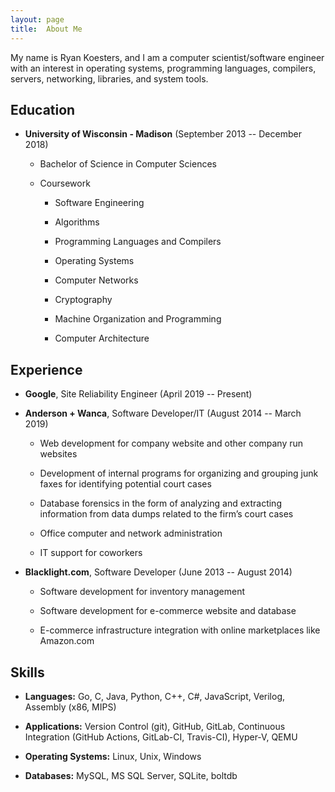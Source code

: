 ```yaml
---
layout: page
title:  About Me
---
```


My name is Ryan Koesters, and I am a computer scientist/software engineer with
an interest in operating systems, programming languages, compilers, servers,
networking, libraries, and system tools.

Education
---------

- **University of Wisconsin - Madison** (September 2013 -- December 2018)

  - Bachelor of Science in Computer Sciences

  - Coursework

    - Software Engineering

    - Algorithms

    - Programming Languages and Compilers

    - Operating Systems

    - Computer Networks

    - Cryptography

    - Machine Organization and Programming

    - Computer Architecture

Experience
----------

- **Google**, Site Reliability Engineer (April 2019 -- Present)

- **Anderson + Wanca**, Software Developer/IT (August 2014 -- March 2019)

  - Web development for company website and other company run websites

  - Development of internal programs for organizing and grouping junk faxes for
    identifying potential court cases

  - Database forensics in the form of analyzing and extracting information from
    data dumps related to the firm’s court cases

  - Office computer and network administration

  - IT support for coworkers

- **Blacklight.com**, Software Developer (June 2013 -- August 2014)

  - Software development for inventory management

  - Software development for e-commerce website and database

  - E-commerce infrastructure integration with online marketplaces like
    Amazon.com

Skills
------

- **Languages:** Go, C, Java, Python, C++, C#, JavaScript, Verilog, Assembly
  (x86, MIPS)

- **Applications:** Version Control (git), GitHub, GitLab, Continuous
  Integration (GitHub Actions, GitLab-CI, Travis-CI), Hyper-V, QEMU

- **Operating Systems:** Linux, Unix, Windows

- **Databases:** MySQL, MS SQL Server, SQLite, boltdb
